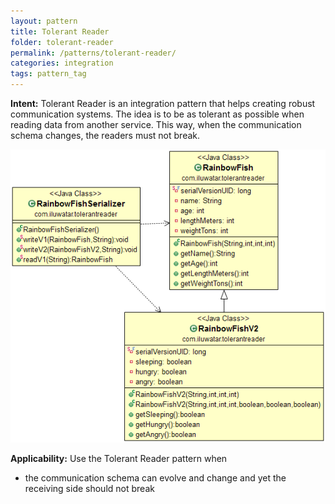 ```yaml
---
layout: pattern
title: Tolerant Reader
folder: tolerant-reader
permalink: /patterns/tolerant-reader/
categories: integration
tags: pattern_tag
---
```


**Intent:** Tolerant Reader is an integration pattern that helps creating
robust communication systems. The idea is to be as tolerant as possible when
reading data from another service. This way, when the communication schema
changes, the readers must not break.

![alt text](./etc/tolerant-reader.png "Tolerant Reader")

**Applicability:** Use the Tolerant Reader pattern when

* the communication schema can evolve and change and yet the receiving side should not break
